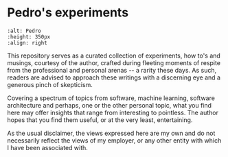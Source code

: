 # Pedro's experiments

```{image} images/pedro-business.jpg
:alt: Pedro
:height: 350px
:align: right
```

This repository serves as a curated collection of experiments, how to's and musings, courtesy of the author, crafted during fleeting moments of respite from the professional and personal arenas -- a rarity these days. As such, readers are advised to approach these writings with a discerning eye and a generous pinch of skepticism.

Covering a spectrum of topics from software, machine learning, software architecture and perhaps, one or the other personal topic, what you find here may offer insights that range from interesting to pointless. The author hopes that you find them useful, or at the very least, entertaining.

As the usual disclaimer, the views expressed here are my own and do not necessarily reflect the views of my employer, or any other entity with which I have been associated with.
